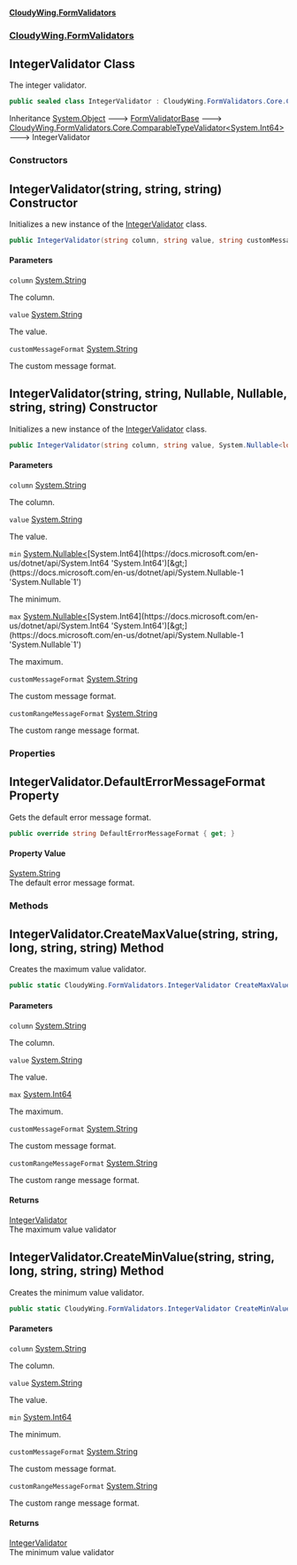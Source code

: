 #### [CloudyWing.FormValidators](index.md 'index')
### [CloudyWing.FormValidators](CloudyWing.FormValidators.md 'CloudyWing.FormValidators')

## IntegerValidator Class

The integer validator.

```csharp
public sealed class IntegerValidator : CloudyWing.FormValidators.Core.ComparableTypeValidator<long>
```

Inheritance [System.Object](https://docs.microsoft.com/en-us/dotnet/api/System.Object 'System.Object') &#129106; [FormValidatorBase](CloudyWing.FormValidators.Core.FormValidatorBase.md 'CloudyWing.FormValidators.Core.FormValidatorBase') &#129106; [CloudyWing.FormValidators.Core.ComparableTypeValidator&lt;](CloudyWing.FormValidators.Core.ComparableTypeValidator_T_.md 'CloudyWing.FormValidators.Core.ComparableTypeValidator<T>')[System.Int64](https://docs.microsoft.com/en-us/dotnet/api/System.Int64 'System.Int64')[&gt;](CloudyWing.FormValidators.Core.ComparableTypeValidator_T_.md 'CloudyWing.FormValidators.Core.ComparableTypeValidator<T>') &#129106; IntegerValidator
### Constructors

<a name='CloudyWing.FormValidators.IntegerValidator.IntegerValidator(string,string,string)'></a>

## IntegerValidator(string, string, string) Constructor

Initializes a new instance of the [IntegerValidator](CloudyWing.FormValidators.IntegerValidator.md 'CloudyWing.FormValidators.IntegerValidator') class.

```csharp
public IntegerValidator(string column, string value, string customMessageFormat);
```
#### Parameters

<a name='CloudyWing.FormValidators.IntegerValidator.IntegerValidator(string,string,string).column'></a>

`column` [System.String](https://docs.microsoft.com/en-us/dotnet/api/System.String 'System.String')

The column.

<a name='CloudyWing.FormValidators.IntegerValidator.IntegerValidator(string,string,string).value'></a>

`value` [System.String](https://docs.microsoft.com/en-us/dotnet/api/System.String 'System.String')

The value.

<a name='CloudyWing.FormValidators.IntegerValidator.IntegerValidator(string,string,string).customMessageFormat'></a>

`customMessageFormat` [System.String](https://docs.microsoft.com/en-us/dotnet/api/System.String 'System.String')

The custom message format.

<a name='CloudyWing.FormValidators.IntegerValidator.IntegerValidator(string,string,System.Nullable_long_,System.Nullable_long_,string,string)'></a>

## IntegerValidator(string, string, Nullable<long>, Nullable<long>, string, string) Constructor

Initializes a new instance of the [IntegerValidator](CloudyWing.FormValidators.IntegerValidator.md 'CloudyWing.FormValidators.IntegerValidator') class.

```csharp
public IntegerValidator(string column, string value, System.Nullable<long> min=null, System.Nullable<long> max=null, string customMessageFormat=null, string customRangeMessageFormat=null);
```
#### Parameters

<a name='CloudyWing.FormValidators.IntegerValidator.IntegerValidator(string,string,System.Nullable_long_,System.Nullable_long_,string,string).column'></a>

`column` [System.String](https://docs.microsoft.com/en-us/dotnet/api/System.String 'System.String')

The column.

<a name='CloudyWing.FormValidators.IntegerValidator.IntegerValidator(string,string,System.Nullable_long_,System.Nullable_long_,string,string).value'></a>

`value` [System.String](https://docs.microsoft.com/en-us/dotnet/api/System.String 'System.String')

The value.

<a name='CloudyWing.FormValidators.IntegerValidator.IntegerValidator(string,string,System.Nullable_long_,System.Nullable_long_,string,string).min'></a>

`min` [System.Nullable&lt;](https://docs.microsoft.com/en-us/dotnet/api/System.Nullable-1 'System.Nullable`1')[System.Int64](https://docs.microsoft.com/en-us/dotnet/api/System.Int64 'System.Int64')[&gt;](https://docs.microsoft.com/en-us/dotnet/api/System.Nullable-1 'System.Nullable`1')

The minimum.

<a name='CloudyWing.FormValidators.IntegerValidator.IntegerValidator(string,string,System.Nullable_long_,System.Nullable_long_,string,string).max'></a>

`max` [System.Nullable&lt;](https://docs.microsoft.com/en-us/dotnet/api/System.Nullable-1 'System.Nullable`1')[System.Int64](https://docs.microsoft.com/en-us/dotnet/api/System.Int64 'System.Int64')[&gt;](https://docs.microsoft.com/en-us/dotnet/api/System.Nullable-1 'System.Nullable`1')

The maximum.

<a name='CloudyWing.FormValidators.IntegerValidator.IntegerValidator(string,string,System.Nullable_long_,System.Nullable_long_,string,string).customMessageFormat'></a>

`customMessageFormat` [System.String](https://docs.microsoft.com/en-us/dotnet/api/System.String 'System.String')

The custom message format.

<a name='CloudyWing.FormValidators.IntegerValidator.IntegerValidator(string,string,System.Nullable_long_,System.Nullable_long_,string,string).customRangeMessageFormat'></a>

`customRangeMessageFormat` [System.String](https://docs.microsoft.com/en-us/dotnet/api/System.String 'System.String')

The custom range message format.
### Properties

<a name='CloudyWing.FormValidators.IntegerValidator.DefaultErrorMessageFormat'></a>

## IntegerValidator.DefaultErrorMessageFormat Property

Gets the default error message format.

```csharp
public override string DefaultErrorMessageFormat { get; }
```

#### Property Value
[System.String](https://docs.microsoft.com/en-us/dotnet/api/System.String 'System.String')  
The default error message format.
### Methods

<a name='CloudyWing.FormValidators.IntegerValidator.CreateMaxValue(string,string,long,string,string)'></a>

## IntegerValidator.CreateMaxValue(string, string, long, string, string) Method

Creates the maximum value validator.

```csharp
public static CloudyWing.FormValidators.IntegerValidator CreateMaxValue(string column, string value, long max, string customMessageFormat=null, string customRangeMessageFormat=null);
```
#### Parameters

<a name='CloudyWing.FormValidators.IntegerValidator.CreateMaxValue(string,string,long,string,string).column'></a>

`column` [System.String](https://docs.microsoft.com/en-us/dotnet/api/System.String 'System.String')

The column.

<a name='CloudyWing.FormValidators.IntegerValidator.CreateMaxValue(string,string,long,string,string).value'></a>

`value` [System.String](https://docs.microsoft.com/en-us/dotnet/api/System.String 'System.String')

The value.

<a name='CloudyWing.FormValidators.IntegerValidator.CreateMaxValue(string,string,long,string,string).max'></a>

`max` [System.Int64](https://docs.microsoft.com/en-us/dotnet/api/System.Int64 'System.Int64')

The maximum.

<a name='CloudyWing.FormValidators.IntegerValidator.CreateMaxValue(string,string,long,string,string).customMessageFormat'></a>

`customMessageFormat` [System.String](https://docs.microsoft.com/en-us/dotnet/api/System.String 'System.String')

The custom message format.

<a name='CloudyWing.FormValidators.IntegerValidator.CreateMaxValue(string,string,long,string,string).customRangeMessageFormat'></a>

`customRangeMessageFormat` [System.String](https://docs.microsoft.com/en-us/dotnet/api/System.String 'System.String')

The custom range message format.

#### Returns
[IntegerValidator](CloudyWing.FormValidators.IntegerValidator.md 'CloudyWing.FormValidators.IntegerValidator')  
The maximum value validator

<a name='CloudyWing.FormValidators.IntegerValidator.CreateMinValue(string,string,long,string,string)'></a>

## IntegerValidator.CreateMinValue(string, string, long, string, string) Method

Creates the minimum value validator.

```csharp
public static CloudyWing.FormValidators.IntegerValidator CreateMinValue(string column, string value, long min, string customMessageFormat=null, string customRangeMessageFormat=null);
```
#### Parameters

<a name='CloudyWing.FormValidators.IntegerValidator.CreateMinValue(string,string,long,string,string).column'></a>

`column` [System.String](https://docs.microsoft.com/en-us/dotnet/api/System.String 'System.String')

The column.

<a name='CloudyWing.FormValidators.IntegerValidator.CreateMinValue(string,string,long,string,string).value'></a>

`value` [System.String](https://docs.microsoft.com/en-us/dotnet/api/System.String 'System.String')

The value.

<a name='CloudyWing.FormValidators.IntegerValidator.CreateMinValue(string,string,long,string,string).min'></a>

`min` [System.Int64](https://docs.microsoft.com/en-us/dotnet/api/System.Int64 'System.Int64')

The minimum.

<a name='CloudyWing.FormValidators.IntegerValidator.CreateMinValue(string,string,long,string,string).customMessageFormat'></a>

`customMessageFormat` [System.String](https://docs.microsoft.com/en-us/dotnet/api/System.String 'System.String')

The custom message format.

<a name='CloudyWing.FormValidators.IntegerValidator.CreateMinValue(string,string,long,string,string).customRangeMessageFormat'></a>

`customRangeMessageFormat` [System.String](https://docs.microsoft.com/en-us/dotnet/api/System.String 'System.String')

The custom range message format.

#### Returns
[IntegerValidator](CloudyWing.FormValidators.IntegerValidator.md 'CloudyWing.FormValidators.IntegerValidator')  
The minimum value validator